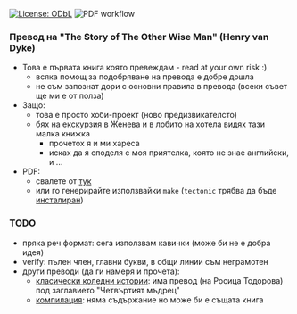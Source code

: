 [![License: ODbL](https://img.shields.io/badge/License-PDDL-brightgreen.svg)](https://opendatacommons.org/licenses/pddl/)
![PDF workflow](https://github.com/drdv/the-other-wise-man/actions/workflows/main.yml/badge.svg)

### Превод на "The Story of The Other Wise Man" (Henry van Dyke)
  + Това е първата книга която превеждам - read at your own risk :)
    + всяка помощ за подобряване на превода е добре дошла
    + не съм запознат дори с основни правила в превода (всеки съвет ще ми е от полза)
  + Защо:
    + това е просто хоби-проект (ново предизвикателсто)
    + бях на екскурзия в Женева и в лобито на хотела видях тази малка книжка
      + прочетох я и ми хареса
      + исках да я споделя с моя приятелка, която не знае английски, и ...
  + PDF:
    + свалете от [тук](https://drdv.github.io/the-other-wise-man)
    + или го генерирайте използвайки `make` (`tectonic` трябва да бъде
      [инсталиран](https://tectonic-typesetting.github.io/en-US/install.html))

### TODO
  + пряка реч формат: сега използвам кавички (може би не е добра идея)
  + verify: пълен член, главни букви, в общи линии съм неграмотен
  + други преводи (да ги намеря и прочета):
    + [класически коледни истории](https://www.book.store.bg/p239818): има
      превод (на Росица Тодорова) под заглавието "Четвъртият мъдрец"
    + [компилация](https://www.book.store.bg/p191358): няма съдържание но може
      би е същата книга
